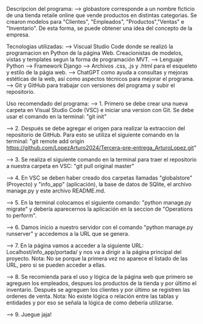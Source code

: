 Descripcion del programa: 
--> globastore corresponde a un nombre ficticio de una tienda retaile online que vende productos en distintas categorias. Se crearon modelos para "Clientes", "Empleados", 
"Productos","Ventas" e "Inventario". De esta forma, se puede obtener una idea del concepto de la empresa. 

Tecnologias utilizadas:
--> Viscual Studio Code donde se realizó la programacion en Python de la página Web. Creacionistas de modelos, vistas y templates segun la forma de programación MVT.
--> Lenguaje Python
--> Framework Django
--> Archivos .css, .js y .html para el esqueleto y estilo de la págia web. 
--> ChatGPT como ayuda a consultas y mejoras estéticas de la web, así como aspectos técnicos para mejorar el programa. 
--> Git y GitHub para trabajar con versiones del programa y subir el repositorio. 

Uso recomendado del programa: 
--> 1. Primero se debe crear una nueva carpeta en Visual Studio Code (VSC) e iniciar una version con Git. Se debe usar el comando en la terminal: "git init"

--> 2. Después se debe agregar el origen para realizar la extraccion del repositorio de GitHub. Para esto se utiliza el siguiente comando en la terminal: "git remote add origin https://github.com/LopezArturo2024/Tercera-pre-entrega_ArturoLopez.git"

--> 3. Se realiza el siguiente comando en la terminal para traer el repositorio a nuestra carpeta en VSC: "git pull original master"

--> 4. En VSC se deben haber creado dos carpetas llamadas "globalstore" (Proyecto) y "info_app" (aplicación), la base de datos de SQlite, el archivo manage.py y este archivo README.md. 

--> 5. En la terminal colocamos el siguiente comando: "python manage.py migrate" y debería aparecernos la aplicación en la seccion de "Operations to perform".

--> 6. Damos inicio a nuestro servidor con el comando "python manage.py runserver" y accedemos a la URL que se genera. 

--> 7. En la página vamos a acceder a la siguiente URL: Localhost/info_app/portada/ y nos va a dirigir a la página principal del proyecto. Nota: No se porque la primera vez no aparece el listado de las URL, pero si se pueden acceder a ellas. 

--> 8. Se recomienda para el uso y lógica de la página web que primero se agreguen los empleados, despues los productos de la tienda y por último el inventario. Después se agreguen los clientes y por último se registren las ordenes de venta. Nota: No existe lógica o relación entre las tablas y entidades y por eso se señala la lógica de como debería utilizarse.

--> 9. Juegue jaja!

